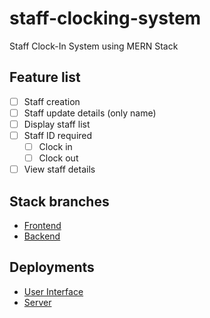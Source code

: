 # staff-clocking-system

Staff Clock-In System using MERN Stack

## Feature list

- [ ] Staff creation
- [ ] Staff update details (only name)
- [ ] Display staff list
- [ ] Staff ID required
  - [ ] Clock in
  - [ ] Clock out
- [ ] View staff details

## Stack branches

- [Frontend](https://github.com/nullthefirst/staff-clocking-system/tree/frontend)
- [Backend](https://github.com/nullthefirst/staff-clocking-system/tree/backend)

## Deployments

- [User Interface](https://staff-clocking-system.netlify.app/)
- [Server](https://staff-clocking-system.herokuapp.com/)
